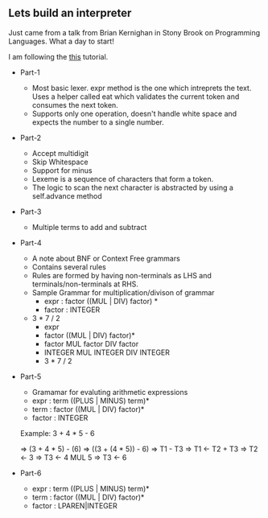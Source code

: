 ## Lets build an interpreter

Just came from a talk from Brian Kernighan in Stony Brook on Programming Languages. What a day to start!

I am following the [this](https://ruslanspivak.com/lsbasi-part1/) tutorial. 

- Part-1
    - Most basic lexer. expr method is the one which intreprets the text. Uses a helper called eat which    validates the current token and consumes the next token.
    - Supports only one operation, doesn't handle white space and expects the number to a single number.

- Part-2
    - Accept multidigit
    - Skip Whitespace  
    - Support for minus
    - Lexeme is a sequence of characters that form a token.
    - The logic to scan the next character is abstracted by using a self.advance method

- Part-3
    - Multiple terms to add and subtract

- Part-4
    - A note about BNF or Context Free grammars
    - Contains several rules
    - Rules are formed by having non-terminals as LHS and terminals/non-terminals at RHS.
    - Sample Grammar for multiplication/divison of grammar 
        - expr : factor ((MUL | DIV) factor) * 
        - factor : INTEGER
    -  3 * 7 / 2
        - expr 
        - factor ((MUL | DIV) factor)*
        - factor MUL factor DIV factor
        - INTEGER MUL INTEGER DIV INTEGER
        -   3     *     7      /   2

- Part-5
    - Gramamar for evaluting arithmetic expressions
    - expr : term ((PLUS | MINUS) term)*
    - term : factor ((MUL | DIV) factor)*
    - factor : INTEGER

    Example: 3  +  4  *  5  -  6
    
    => (3  +  4  *  5)  -  (6)
    => ((3 + (4 * 5)) - 6) 
    => T1 - T3
    => T1 <- T2 + T3
    => T2 <- 3
    => T3 <- 4 MUL 5
    => T3 <- 6 

- Part-6
    - expr : term ((PLUS | MINUS) term)*
    - term : factor ((MUL | DIV) factor)*
    - factor : LPAREN|INTEGER 